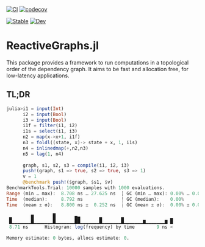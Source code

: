 [![CI](https://github.com/poncito/ReactiveGraphs.jl/workflows/CI/badge.svg)](https://github.com/poncito/ReactiveGraphs.jl/actions?query=workflow%3ACI)
[![codecov](https://codecov.io/gh/poncito/ReactiveGraphs.jl/branch/main/graph/badge.svg?token=DZ7SSICAG6)](https://codecov.io/gh/poncito/ReactiveGraphs.jl)

[![Stable](https://img.shields.io/badge/docs-stable-blue.svg)](https://poncito.github.io/ReactiveGraphs.jl/stable)
[![Dev](https://img.shields.io/badge/docs-dev-blue.svg)](https://poncito.github.io/ReactiveGraphs.jl/dev)

# ReactiveGraphs.jl

This package provides a framework to run computations in a topological order of the dependency graph.
It aims to be fast and allocation free, for low-latency applications.

## TL;DR

```julia
julia>i1 = input(Int)
      i2 = input(Bool)
      i3 = input(Bool)
      i1f = filter(i1, i2)
      i1s = select(i1, i3)
      n2 = map(x->x+1, i1f)
      n3 = foldl((state, x)-> state + x, 1, i1s)
      n4 = inlinedmap(+,n2,n3)
      n5 = lag(1, n4)
      
      graph, s1, s2, s3 = compile(i1, i2, i3)
      push!(graph, s1 => true, s2 => true, s3 => 1)
      v = 1
      @benchmark push!($graph, $s1, $v)
BenchmarkTools.Trial: 10000 samples with 1000 evaluations.                                      
Range (min … max):  8.708 ns … 27.625 ns  ┊ GC (min … max): 0.00% … 0.00%                      
Time  (median):     8.792 ns              ┊ GC (median):    0.00%                              
Time  (mean ± σ):   8.800 ns ±  0.252 ns  ┊ GC (mean ± σ):  0.00% ± 0.00%                      

 ▂       ▆       █       ▄▃       ▂       ▂                 ▁                                  
 █▁▁▁▁▁▁▁█▁▁▁▁▁▁▁█▁▁▁▁▁▁▁██▁▁▁▁▁▁▁█▁▁▁▁▁▁▁█▁▁▁▁▁▁▁▆▁▁▁▁▁▁▁▆ █                                  
 8.71 ns      Histogram: log(frequency) by time        9 ns <                                  

Memory estimate: 0 bytes, allocs estimate: 0.    
```
